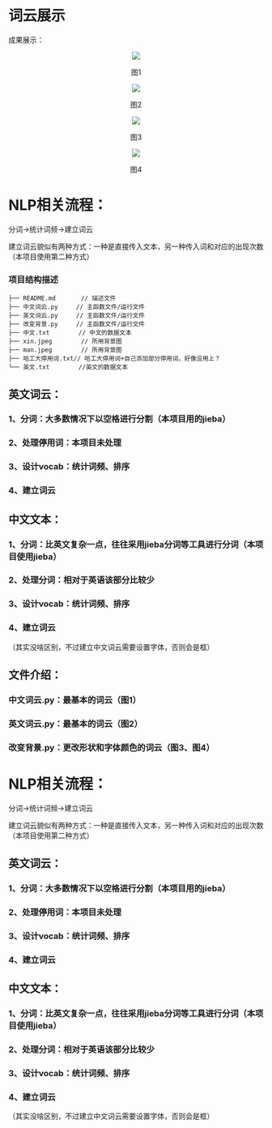 # 词云展示
成果展示：
<div align=center><img  src="https://github.com/renhongjie/NLP_process/blob/main/images/词云1.png"/></div>
<p align="center">图1</p>
<div align=center><img  src="https://github.com/renhongjie/NLP_process/blob/main/images/词云2.png"/></div>
<p align="center">图2</p>
<div align=center><img  src="https://github.com/renhongjie/NLP_process/blob/main/images/词云3.png"/></div>
<p align="center">图3</p>
<div align=center><img  src="https://github.com/renhongjie/NLP_process/blob/main/images/词云4.png"/></div>
<p align="center">图4</p>

# NLP相关流程：
分词->统计词频->建立词云

建立词云貌似有两种方式：一种是直接传入文本，另一种传入词和对应的出现次数（本项目使用第二种方式）
### 项目结构描述
```
├── README.md       // 描述文件
├── 中文词云.py     // 主函数文件/运行文件
├── 英文词云.py     // 主函数文件/运行文件
├── 改变背景.py     // 主函数文件/运行文件
├── 中文.txt        // 中文的数据文本 
├── xin.jpeg        // 所用背景图 
├── man.jpeg        // 所用背景图 
├── 哈工大停用词.txt// 哈工大停用词+自己添加部分停用词，好像没用上？
└── 英文.txt        //英文的数据文本
```

## 英文词云：
### 1、分词：大多数情况下以空格进行分割（本项目用的jieba）
### 2、处理停用词：本项目未处理
### 3、设计vocab：统计词频、排序
### 4、建立词云


## 中文文本：
### 1、分词：比英文复杂一点，往往采用jieba分词等工具进行分词（本项目使用jieba）
### 2、处理分词：相对于英语该部分比较少
### 3、设计vocab：统计词频、排序
### 4、建立词云
（其实没啥区别，不过建立中文词云需要设置字体，否则会是框）

## 文件介绍：
### 中文词云.py：最基本的词云（图1）
### 英文词云.py：最基本的词云（图2）
### 改变背景.py：更改形状和字体颜色的词云（图3、图4）

# NLP相关流程：
分词->统计词频->建立词云

建立词云貌似有两种方式：一种是直接传入文本，另一种传入词和对应的出现次数（本项目使用第二种方式）

## 英文词云：
### 1、分词：大多数情况下以空格进行分割（本项目用的jieba）
### 2、处理停用词：本项目未处理
### 3、设计vocab：统计词频、排序
### 4、建立词云


## 中文文本：
### 1、分词：比英文复杂一点，往往采用jieba分词等工具进行分词（本项目使用jieba）
### 2、处理分词：相对于英语该部分比较少
### 3、设计vocab：统计词频、排序
### 4、建立词云
（其实没啥区别，不过建立中文词云需要设置字体，否则会是框）